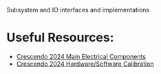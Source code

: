  Subsystem and IO interfaces and implementations
# Useful Resources:
* [Crescendo 2024 Main Electrical Components](https://docs.google.com/spreadsheets/d/1jhis3_a5TAV7oP3p6C41bP5yMevQPRnBtGeEiesHzKM)
* [Crescendo 2024 Hardware/Software Calibration](https://docs.google.com/document/d/1msJO2dKCxqzbMlSSOtfs8W_ITjltEbtXaQBxc-CpNMo)